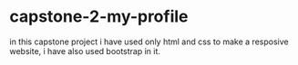 # capstone-2-my-profile
in this capstone project i have used only html and css to make a resposive website, i have also used bootstrap in it.
